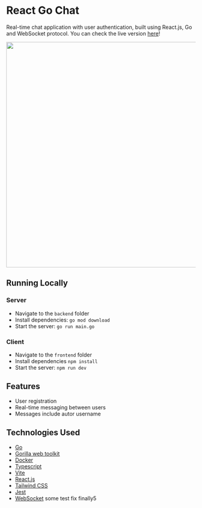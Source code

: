 # React Go Chat
Real-time chat application with user authentication, built using React.js, Go and WebSocket protocol. 
You can check the live version [here](https://chat.martishin.com/)!    

<img src="https://github.com/ttymonkey/react-go-chat/blob/main/demo.gif" width="600"/>


## Running Locally
### Server
* Navigate to the `backend` folder
* Install dependencies: `go mod download`
* Start the server: `go run main.go`
### Client 
* Navigate to the `frontend` folder
* Install dependencies `npm install`
* Start the server: `npm run dev`


## Features 
* User registration
* Real-time messaging between users
* Messages include autor username


## Technologies Used
* [Go](https://go.dev/)
* [Gorilla web toolkit](https://gorilla.github.io/)
* [Docker](https://www.docker.com/)
* [Typescript](https://www.typescriptlang.org/)
* [Vite](https://vitejs.dev/)
* [React.js](https://react.dev/)
* [Tailwind CSS](https://tailwindcss.com/)
* [Jest](https://jestjs.io/)
* [WebSocket](https://developer.mozilla.org/en-US/docs/Web/API/WebSocket)
 some test fix finally5


